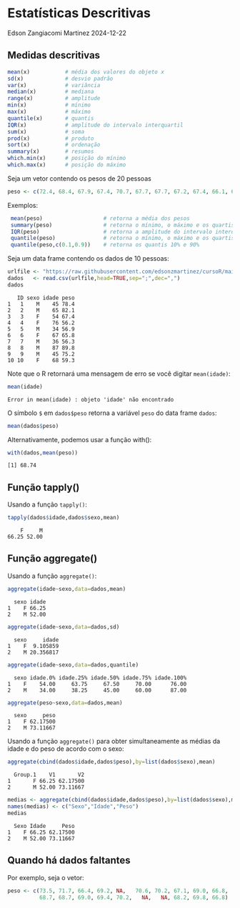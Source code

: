 Estatísticas Descritivas
================
Edson Zangiacomi Martinez
2024-12-22

## Medidas descritivas

``` r
mean(x)           # média dos valores do objeto x
sd(x)             # desvio padrão
var(x)            # variância
median(x)         # mediana
range(x)          # amplitude
min(x)            # mínimo
max(x)            # máximo
quantile(x)       # quantis
IQR(x)            # amplitude do intervalo interquartil
sum(x)            # soma
prod(x)           # produto
sort(x)           # ordenação
summary(x)        # resumos
which.min(x)      # posição do mínimo
which.max(x)      # posição do máximo
```

Seja um vetor contendo os pesos de 20 pessoas

``` r
peso <- c(72.4, 68.4, 67.9, 67.4, 70.7, 67.7, 67.7, 67.2, 67.4, 66.1, 68.5, 67.9, 64.9, 68.3, 69.4, 65.5, 65.5, 67, 66.3, 64.8)
```

Exemplos:

``` r
 mean(peso)                   # retorna a média dos pesos
 summary(peso)                # retorna o mínimo, o máximo e os quartis
 IQR(peso)                    # retorna a amplitude do intervalo interquartil
 quantile(peso)               # retorna o mínimo, o máximo e os quartis
 quantile(peso,c(0.1,0.9))    # retorna os quantis 10% e 90%
```

Seja um data frame contendo os dados de 10 pessoas:

``` r
urlfile <- "https://raw.githubusercontent.com/edsonzmartinez/cursoR/main/dezpessoas.csv"
dados   <- read.csv(urlfile,head=TRUE,sep=";",dec=",")
dados
```

       ID sexo idade peso
    1   1    M    45 78.4
    2   2    M    65 82.1
    3   3    F    54 67.4
    4   4    F    76 56.2
    5   5    M    34 56.9
    6   6    F    67 65.8
    7   7    M    36 56.3
    8   8    M    87 89.8
    9   9    M    45 75.2
    10 10    F    68 59.3

Note que o R retornará uma mensagem de erro se você digitar
`mean(idade)`:

``` r
mean(idade)
```

`Error in mean(idade) : objeto 'idade' não encontrado`

O símbolo `$` em `dados$peso` retorna a variável `peso` do data frame
`dados`:

``` r
mean(dados$peso)
```

Alternativamente, podemos usar a função with():

``` r
with(dados,mean(peso))
```

`[1] 68.74`

## Função tapply()

Usando a função `tapply()`:

``` r
tapply(dados$idade,dados$sexo,mean)
```

        F     M
    66.25 52.00

## Função aggregate()

Usando a função `aggregate()`:

``` r
aggregate(idade~sexo,data=dados,mean)
```

      sexo idade
    1    F 66.25
    2    M 52.00

``` r
aggregate(idade~sexo,data=dados,sd)
```

      sexo     idade
    1    F  9.105859
    2    M 20.356817

``` r
aggregate(idade~sexo,data=dados,quantile)
```

      sexo idade.0% idade.25% idade.50% idade.75% idade.100%
    1    F    54.00     63.75     67.50     70.00      76.00
    2    M    34.00     38.25     45.00     60.00      87.00

``` r
aggregate(peso~sexo,data=dados,mean)
```

      sexo     peso
    1    F 62.17500
    2    M 73.11667

Usando a função `aggregate()` para obter simultaneamente as médias da
idade e do peso de acordo com o sexo:

``` r
aggregate(cbind(dados$idade,dados$peso),by=list(dados$sexo),mean)
```

      Group.1    V1       V2
    1       F 66.25 62.17500
    2       M 52.00 73.11667

``` r
medias <- aggregate(cbind(dados$idade,dados$peso),by=list(dados$sexo),mean)
names(medias) <- c("Sexo","Idade","Peso")
medias
```

      Sexo Idade     Peso
    1    F 66.25 62.17500
    2    M 52.00 73.11667

## Quando há dados faltantes

Por exemplo, seja o vetor:

``` r
peso <- c(73.5, 71.7, 66.4, 69.2, NA,   70.6, 70.2, 67.1, 69.0, 66.8, 
          68.7, 68.7, 69.0, 69.4, 70.2,   NA,   NA, 68.2, 69.8, 66.8)
```
